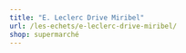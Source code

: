 ```yaml
---
title: "E. Leclerc Drive Miribel"
url: /les-echets/e-leclerc-drive-miribel/
shop: supermarché
---
```

